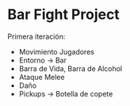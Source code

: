 # Bar Fight Project

Primera iteración:
- Movimiento Jugadores
- Entorno -> Bar
- Barra de Vida, Barra de Alcohol
- Ataque Melee
- Daño
- Pickups -> Botella de copete
